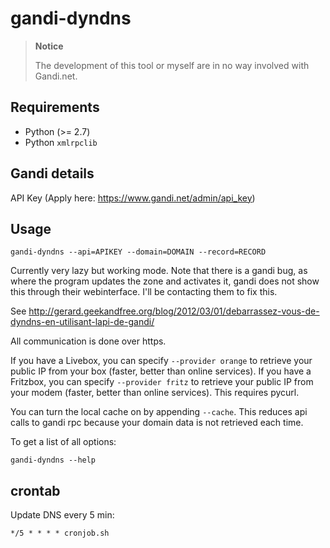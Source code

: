 # gandi-dyndns

> **Notice**
> 
> The development of this tool or myself are in no way involved with Gandi.net.

## Requirements

- Python (>= 2.7)
- Python `xmlrpclib`

## Gandi details

API Key (Apply here: https://www.gandi.net/admin/api_key)

## Usage

```shell
gandi-dyndns --api=APIKEY --domain=DOMAIN --record=RECORD
```

Currently very lazy but working mode. 
Note that there is a gandi bug, as where the program updates the zone and activates it, gandi does not show this through their webinterface.
I'll be contacting them to fix this.

See http://gerard.geekandfree.org/blog/2012/03/01/debarrassez-vous-de-dyndns-en-utilisant-lapi-de-gandi/

All communication is done over https.

If you have a Livebox, you can specify `--provider orange` to retrieve your public IP from your box (faster, better than online services). If you have a Fritzbox, you can specify `--provider fritz` to retrieve your public IP from your modem (faster, better than online services). This requires pycurl.

You can turn the local cache on by appending `--cache`. This reduces api calls to gandi rpc because your domain data is not retrieved each time.

To get a list of all options:
```shell
gandi-dyndns --help
```

## crontab

Update DNS every 5 min:
```
*/5 * * * * cronjob.sh
```
